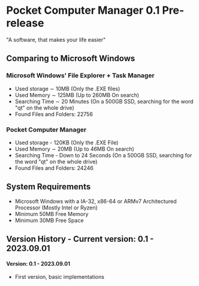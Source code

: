 # Pocket Computer Manager 0.1 Pre-release
"A software, that makes your life easier"
## Comparing to Microsoft Windows
### Microsoft Windows' File Explorer + Task Manager
- Used storage ∼ 10MB (Only the .EXE files)
- Used Memory  ∼ 125MB (Up to 260MB On search)
- Searching Time ∼ 20 Minutes (On a 500GB SSD, searching for the word "qt" on the whole drive)
- Found Files and Folders: 22756
### Pocket Computer Manager
- Used storage - 120KB (Only the .EXE File)
- Used Memory  ∼ 20MB (Up to 46MB On search)
- Searching Time - Down to 24 Seconds (On a 500GB SSD, searching for the word "qt" on the whole drive)
- Found Files and Folders: 24246
## System Requirements
- Microsoft Windows with a IA-32, x86-64 or ARMv7 Architectured Processor (Mostly Intel or Ryzen)
- Minimum 50MB Free Memory
- Minimum 30MB Free Space
## Version History - Current version: 0.1 - 2023.09.01
#### Version: 0.1 - 2023.09.01
  - First version, basic implementations
